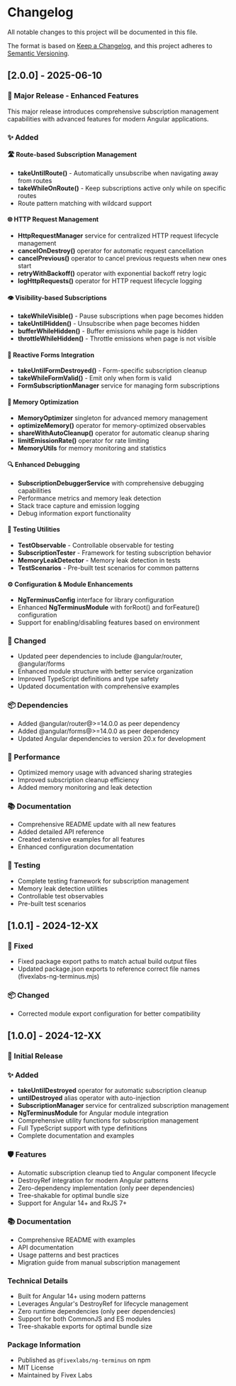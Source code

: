 # Changelog

All notable changes to this project will be documented in this file.

The format is based on [Keep a Changelog](https://keepachangelog.com/en/1.0.0/),
and this project adheres to [Semantic Versioning](https://semver.org/spec/v2.0.0.html).

## [2.0.0] - 2025-06-10

### 🎉 Major Release - Enhanced Features

This major release introduces comprehensive subscription management capabilities with advanced features for modern Angular applications.

### ✨ Added

#### 🛣️ Route-based Subscription Management
- **takeUntilRoute()** - Automatically unsubscribe when navigating away from routes
- **takeWhileOnRoute()** - Keep subscriptions active only while on specific routes
- Route pattern matching with wildcard support

#### 🌐 HTTP Request Management
- **HttpRequestManager** service for centralized HTTP request lifecycle management
- **cancelOnDestroy()** operator for automatic request cancellation
- **cancelPrevious()** operator to cancel previous requests when new ones start
- **retryWithBackoff()** operator with exponential backoff retry logic
- **logHttpRequests()** operator for HTTP request lifecycle logging

#### 👁️ Visibility-based Subscriptions
- **takeWhileVisible()** - Pause subscriptions when page becomes hidden
- **takeUntilHidden()** - Unsubscribe when page becomes hidden
- **bufferWhileHidden()** - Buffer emissions while page is hidden
- **throttleWhileHidden()** - Throttle emissions when page is not visible

#### 📝 Reactive Forms Integration
- **takeUntilFormDestroyed()** - Form-specific subscription cleanup
- **takeWhileFormValid()** - Emit only when form is valid
- **FormSubscriptionManager** service for managing form subscriptions

#### 🧠 Memory Optimization
- **MemoryOptimizer** singleton for advanced memory management
- **optimizeMemory()** operator for memory-optimized observables
- **shareWithAutoCleanup()** operator for automatic cleanup sharing
- **limitEmissionRate()** operator for rate limiting
- **MemoryUtils** for memory monitoring and statistics

#### 🔍 Enhanced Debugging
- **SubscriptionDebuggerService** with comprehensive debugging capabilities
- Performance metrics and memory leak detection
- Stack trace capture and emission logging
- Debug information export functionality

#### 🧪 Testing Utilities
- **TestObservable** - Controllable observable for testing
- **SubscriptionTester** - Framework for testing subscription behavior
- **MemoryLeakDetector** - Memory leak detection in tests
- **TestScenarios** - Pre-built test scenarios for common patterns

#### ⚙️ Configuration & Module Enhancements
- **NgTerminusConfig** interface for library configuration
- Enhanced **NgTerminusModule** with forRoot() and forFeature() configuration
- Support for enabling/disabling features based on environment

### 🔧 Changed
- Updated peer dependencies to include @angular/router, @angular/forms
- Enhanced module structure with better service organization
- Improved TypeScript definitions and type safety
- Updated documentation with comprehensive examples

### 📦 Dependencies
- Added @angular/router@>=14.0.0 as peer dependency
- Added @angular/forms@>=14.0.0 as peer dependency
- Updated Angular dependencies to version 20.x for development

### 🚀 Performance
- Optimized memory usage with advanced sharing strategies
- Improved subscription cleanup efficiency
- Added memory monitoring and leak detection

### 📚 Documentation
- Comprehensive README update with all new features
- Added detailed API reference
- Created extensive examples for all features
- Enhanced configuration documentation

### 🧪 Testing
- Complete testing framework for subscription management
- Memory leak detection utilities
- Controllable test observables
- Pre-built test scenarios

## [1.0.1] - 2024-12-XX

### 🔧 Fixed
- Fixed package export paths to match actual build output files
- Updated package.json exports to reference correct file names (fivexlabs-ng-terminus.mjs)

### 📦 Changed
- Corrected module export configuration for better compatibility

## [1.0.0] - 2024-12-XX

### 🎉 Initial Release

### ✨ Added
- **takeUntilDestroyed** operator for automatic subscription cleanup
- **untilDestroyed** alias operator with auto-injection
- **SubscriptionManager** service for centralized subscription management
- **NgTerminusModule** for Angular module integration
- Comprehensive utility functions for subscription management
- Full TypeScript support with type definitions
- Complete documentation and examples

### 🛡️ Features
- Automatic subscription cleanup tied to Angular component lifecycle
- DestroyRef integration for modern Angular patterns
- Zero-dependency implementation (only peer dependencies)
- Tree-shakable for optimal bundle size
- Support for Angular 14+ and RxJS 7+

### 📚 Documentation
- Comprehensive README with examples
- API documentation
- Usage patterns and best practices
- Migration guide from manual subscription management

### Technical Details
- Built for Angular 14+ using modern patterns
- Leverages Angular's DestroyRef for lifecycle management
- Zero runtime dependencies (only peer dependencies)
- Support for both CommonJS and ES modules
- Tree-shakable exports for optimal bundle size

### Package Information
- Published as `@fivexlabs/ng-terminus` on npm
- MIT License
- Maintained by Fivex Labs 